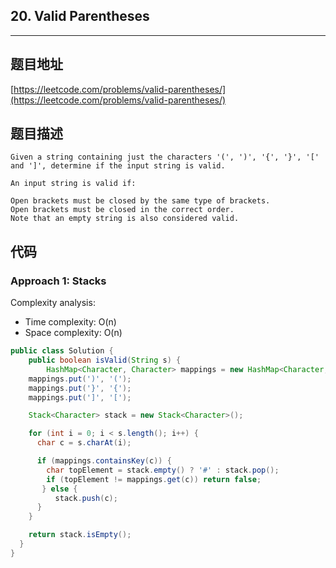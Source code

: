 ## 20. Valid Parentheses

----
## 题目地址

[https://leetcode.com/problems/valid-parentheses/](https://leetcode.com/problems/valid-parentheses/)

## 题目描述

```text
Given a string containing just the characters '(', ')', '{', '}', '[' and ']', determine if the input string is valid.

An input string is valid if:

Open brackets must be closed by the same type of brackets.
Open brackets must be closed in the correct order.
Note that an empty string is also considered valid.
```

## 代码

### Approach 1: Stacks

Complexity analysis:

* Time complexity: O\(n\)
* Space complexity: O\(n\)

```java
public class Solution {
    public boolean isValid(String s) {
        HashMap<Character, Character> mappings = new HashMap<Character, Character>();
    mappings.put(')', '(');
    mappings.put('}', '{');
    mappings.put(']', '[');

    Stack<Character> stack = new Stack<Character>();

    for (int i = 0; i < s.length(); i++) {
      char c = s.charAt(i);

      if (mappings.containsKey(c)) {
        char topElement = stack.empty() ? '#' : stack.pop();
        if (topElement != mappings.get(c)) return false;
       } else {
          stack.push(c);
      }
    }

    return stack.isEmpty();
  }
}
```

